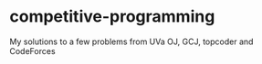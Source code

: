# competitive-programming

My solutions to a few problems from UVa OJ, GCJ, topcoder and CodeForces 
